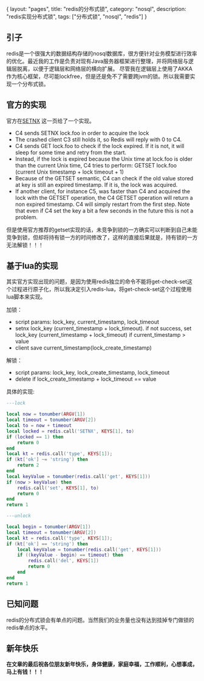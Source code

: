{
layout: "pages",
title: "redis的分布式锁",
category: "nosql",
description: "redis实现分布式锁",
tags: ["分布式锁", "nosql", "redis"]
}

## 引子

redis是一个很强大的数据结构存储的nosql数据库，很方便针对业务模型进行效率的优化。最近我的工作是负责对现有Java服务器框架进行整理，并将网络层与逻辑层脱离，以便于逻辑层和网络层的横向扩展。
尽管我在逻辑层上使用了AKKA作为核心框架，尽可能lockfree，但是还是免不了需要跨jvm的锁。所以我需要实现一个分布式锁。

## 官方的实现
官方在[SETNX](http://redis.io/commands/setnx) 这一页给了一个实现。

* C4 sends SETNX lock.foo in order to acquire the lock
* The crashed client C3 still holds it, so Redis will reply with 0 to C4.
* C4 sends GET lock.foo to check if the lock expired. If it is not, it will sleep for some time and retry from the start.
* Instead, if the lock is expired because the Unix time at lock.foo is older than the current Unix time, C4 tries to perform: GETSET lock.foo (current Unix timestamp + lock timeout + 1)
* Because of the GETSET semantic, C4 can check if the old value stored at key is still an expired timestamp. If it is, the lock was acquired.
* If another client, for instance C5, was faster than C4 and acquired the lock with the GETSET operation, the C4 GETSET operation will return a non expired timestamp. C4 will simply restart from the first step. Note that even if C4 set the key a bit a few seconds in the future this is not a problem.

但是使用官方推荐的getset实现的话，未竞争到锁的一方确实可以判断到自己未能竞争到锁，但却将持有锁一方的时间修改了，这样的直接后果就是，持有锁的一方无法解锁！！！

## 基于lua的实现

其实官方实现出现的问题，是因为使用redis独立的命令不能将get-check-set这个过程进行原子化，所以我决定引入redis-lua，将get-check-set这个过程使用lua脚本来实现。

加锁：

* script params: lock_key, current_timestamp, lock_timeout
* setnx lock_key (current_timestamp + lock_timeout). if not success, set lock_key (current_timestamp + lock_timeout) if current_timestamp > value
* client save current_timestamp(lock_create_timestamp)

解锁：

* script params: lock_key, lock_create_timestamp, lock_timeout
* delete if lock_create_timestamp + lock_timeout == value

具体的实现:

```lua
---lock

local now = tonumber(ARGV[1])
local timeout = tonumber(ARGV[2])
local to = now + timeout
local locked = redis.call('SETNX', KEYS[1], to)
if (locked == 1) then
    return 0
end
local kt = redis.call('type', KEYS[1]);
if (kt['ok'] ~= 'string') then
    return 2
end
local keyValue = tonumber(redis.call('get', KEYS[1]))
if (now > keyValue) then
    redis.call('set', KEYS[1], to)
    return 0
end
return 1

---unlock

local begin = tonumber(ARGV[1])
local timeout = tonumber(ARGV[2])
local kt = redis.call('type', KEYS[1]);
if (kt['ok'] == 'string') then
    local keyValue = tonumber(redis.call('get', KEYS[1]))
    if ((keyValue - begin) == timeout) then
        redis.call('del', KEYS[1])
        return 0
    end
end
return 1
```

## 已知问题

redis的分布式锁会有单点的问题。当然我们的业务量也没有达到挂掉专门做锁的redis单点的水平。

## 新年快乐

**在文章的最后祝各位朋友新年快乐，身体健康，家庭幸福，工作顺利，心想事成，马上有钱！！！**

